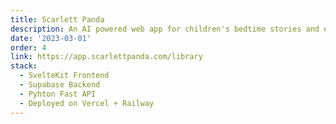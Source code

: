 ```yaml
---
title: Scarlett Panda
description: An AI powered web app for children's bedtime stories and educational tools
date: '2023-03-01'
order: 4
link: https://app.scarlettpanda.com/library
stack:
  - SvelteKit Frontend
  - Supabase Backend
  - Pyhton Fast API
  - Deployed on Vercel + Railway
---
```

